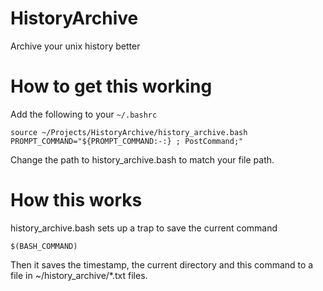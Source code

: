 # HistoryArchive
Archive your unix history better

# How to get this working
Add the following to your `~/.bashrc`

    source ~/Projects/HistoryArchive/history_archive.bash
    PROMPT_COMMAND="${PROMPT_COMMAND:-:} ; PostCommand;"

Change the path to history_archive.bash to match your file path.

# How this works
history_archive.bash sets up a trap to save the current command 

    $(BASH_COMMAND)

Then it saves the timestamp, the current directory and this command to a file in ~/history_archive/*.txt files.
